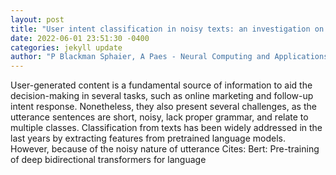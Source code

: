 ```yaml
--- 
layout: post 
title: "User intent classification in noisy texts: an investigation on neural language models" 
date: 2022-06-01 23:51:30 -0400 
categories: jekyll update 
author: "P Blackman Sphaier, A Paes - Neural Computing and Applications, 2022" 
--- 
```

User-generated content is a fundamental source of information to aid the decision-making in several tasks, such as online marketing and follow-up intent response. Nonetheless, they also present several challenges, as the utterance sentences are short, noisy, lack proper grammar, and relate to multiple classes. Classification from texts has been widely addressed in the last years by extracting features from pretrained language models. However, because of the noisy nature of utterance Cites: Bert: Pre-training of deep bidirectional transformers for language
